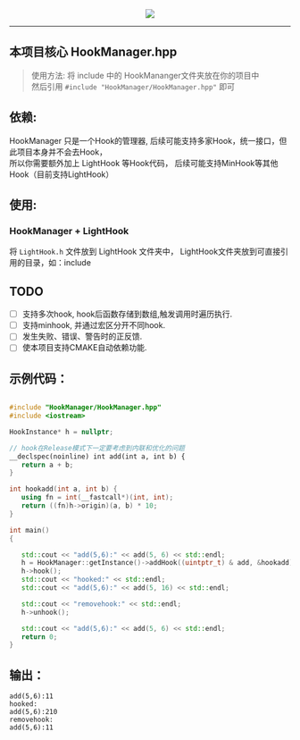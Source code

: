 <div align=center>
  <img src="https://capsule-render.vercel.app/api?type=Waving&color=timeGradient&height=200&animation=fadeIn&section=header&text=HookManager&fontSize=60" />
</div>

---

 ## 本项目核心 HookManager.hpp
 > 使用方法: 将 include 中的 HookMananger文件夹放在你的项目中  
   然后引用 `#include "HookManager/HookManager.hpp"` 即可

 ## 依赖: 
 HookManager 只是一个Hook的管理器, 后续可能支持多家Hook，统一接口，但此项目本身并不会去Hook，  
 所以你需要额外加上 LightHook 等Hook代码， 后续可能支持MinHook等其他Hook（目前支持LightHook）

 ## 使用: 
 
 ### HookManager + LightHook
 将 `LightHook.h` 文件放到 LightHook 文件夹中， LightHook文件夹放到可直接引用的目录，如：include

 ## TODO
 - [ ] 支持多次hook, hook后函数存储到数组,触发调用时遍历执行.
 - [ ] 支持minhook, 并通过宏区分开不同hook.
 - [ ] 发生失败、错误、警告时的正反馈.
 - [ ] 使本项目支持CMAKE自动依赖功能.

 ## 示例代码：

 ```cpp

#include "HookManager/HookManager.hpp"
#include <iostream>

HookInstance* h = nullptr;

// hook在Release模式下一定要考虑到内联和优化的问题
__declspec(noinline) int add(int a, int b) {
	return a + b;
}

int hookadd(int a, int b) {
	using fn = int(__fastcall*)(int, int);
	return ((fn)h->origin)(a, b) * 10;
}

int main()
{

	std::cout << "add(5,6):" << add(5, 6) << std::endl;
	h = HookManager::getInstance()->addHook((uintptr_t) & add, &hookadd);
	h->hook();
	std::cout << "hooked:" << std::endl;
	std::cout << "add(5,6):" << add(5, 16) << std::endl;

	std::cout << "removehook:" << std::endl;
	h->unhook();

	std::cout << "add(5,6):" << add(5, 6) << std::endl;
	return 0;
}

```

## 输出：

```
add(5,6):11
hooked:
add(5,6):210
removehook:
add(5,6):11
```

